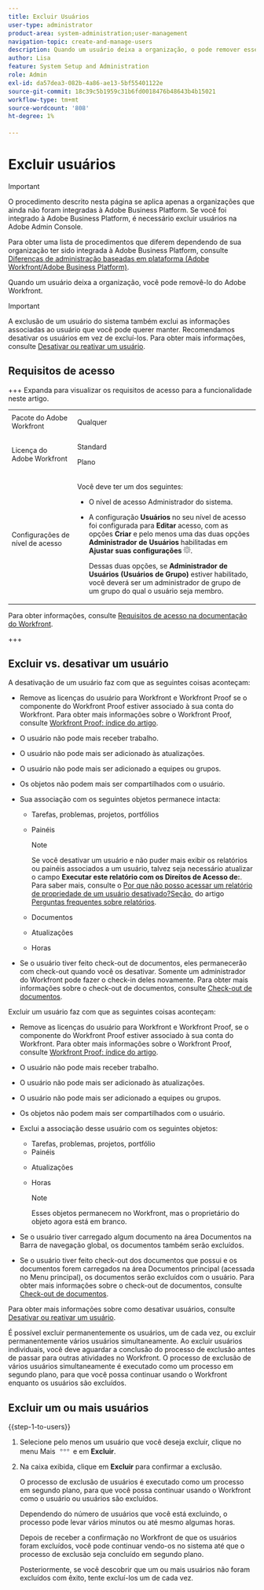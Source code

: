 ```yaml
---
title: Excluir Usuários
user-type: administrator
product-area: system-administration;user-management
navigation-topic: create-and-manage-users
description: Quando um usuário deixa a organização, o pode remover esse usuário do Workfront, embora recomendemos desativar os usuários em vez de excluí-los.
author: Lisa
feature: System Setup and Administration
role: Admin
exl-id: da57dea3-082b-4a86-ae13-5bf55401122e
source-git-commit: 18c39c5b1959c31b6fd0018476b48643b4b15021
workflow-type: tm+mt
source-wordcount: '808'
ht-degree: 1%

---
```


# Excluir usuários

>[!IMPORTANT]
>
>O procedimento descrito nesta página se aplica apenas a organizações que ainda não foram integradas à Adobe Business Platform. Se você foi integrado à Adobe Business Platform, é necessário excluir usuários na Adobe Admin Console.
>
>Para obter uma lista de procedimentos que diferem dependendo de sua organização ter sido integrada à Adobe Business Platform, consulte [Diferenças de administração baseadas em plataforma (Adobe Workfront/Adobe Business Platform)](../../../administration-and-setup/get-started-wf-administration/actions-in-admin-console.md).

Quando um usuário deixa a organização, você pode removê-lo do Adobe Workfront.

>[!IMPORTANT]
>
>A exclusão de um usuário do sistema também exclui as informações associadas ao usuário que você pode querer manter. Recomendamos desativar os usuários em vez de excluí-los. Para obter mais informações, consulte [Desativar ou reativar um usuário](../../../administration-and-setup/add-users/create-and-manage-users/deactivate-a-user.md).
<!--
>* The procedure described on this page applies only to organizations that have not yet been onboarded to the Admin Console. If your organization has been onboarded to the Adobe Admin Console, you must perform this action through the Adobe Admin Console.
>
>Deleting a user from the [!DNL Adobe Admin Console] deactivates the user in [!DNL Workfront], but does not delete them from [!DNL Workfront].
>
>  For instructions on deleting a user in the Adobe Admin Console, see the section "Permanently delete users" in the article [Manage users individually](https://helpx.adobe.com/enterprise/using/manage-users-individually.html) or contact your Adobe Admin Console Administrator.
>
>  For a list of procedures that differ based on whether your organization has been onboarded to the Adobe Admin Console, see [Platform-based administration differences (Adobe Workfront/Adobe Business Platform)](../../../administration-and-setup/get-started-wf-administration/actions-in-admin-console.md).
>
-->

## Requisitos de acesso

+++ Expanda para visualizar os requisitos de acesso para a funcionalidade neste artigo.

<table style="table-layout:auto"> 
 <col> 
 <col> 
 <tbody> 
  <tr> 
   <td>Pacote do Adobe Workfront</td> 
   <td><p>Qualquer</p></td> 
  </tr> 
  <tr> 
   <td>Licença do Adobe Workfront</td> 
   <td><p>Standard</p><p>Plano</p></td> 
  </tr> 
  <tr> 
   <td>Configurações de nível de acesso</td> 
   <td> <p>Você deve ter um dos seguintes:</p> 
    <ul> 
     <li> <p>O nível de acesso Administrador do sistema. </li> 
     <li> <p>A configuração <b>Usuários</b> no seu nível de acesso foi configurada para <b>Editar</b> acesso, com as opções <b>Criar</b> e pelo menos uma das duas opções <b>Administrador de Usuários</b> habilitadas em <b>Ajustar suas configurações</b> <img src="assets/gear-icon-in-access-levels.png">. </p> <p>Dessas duas opções, se <b>Administrador de Usuários (Usuários de Grupo)</b> estiver habilitado, você deverá ser um administrador de grupo de um grupo do qual o usuário seja membro.</p> </li> 
    </ul> </td> 
  </tr> 
 </tbody> 
</table>

Para obter informações, consulte [Requisitos de acesso na documentação do Workfront](/help/quicksilver/administration-and-setup/add-users/access-levels-and-object-permissions/access-level-requirements-in-documentation.md).

+++

## Excluir vs. desativar um usuário

A desativação de um usuário faz com que as seguintes coisas aconteçam:

* Remove as licenças do usuário para Workfront e Workfront Proof se o componente do Workfront Proof estiver associado à sua conta do Workfront. Para obter mais informações sobre o Workfront Proof, consulte [Workfront Proof: índice do artigo](../../../workfront-proof/workfront-proof.md).
* O usuário não pode mais receber trabalho.
* O usuário não pode mais ser adicionado às atualizações.
* O usuário não pode mais ser adicionado a equipes ou grupos.
* Os objetos não podem mais ser compartilhados com o usuário.
* Sua associação com os seguintes objetos permanece intacta:

   * Tarefas, problemas, projetos, portfólios
   * Painéis

     >[!NOTE]
     >
     >Se você desativar um usuário e não puder mais exibir os relatórios ou painéis associados a um usuário, talvez seja necessário atualizar o campo **Executar este relatório com os Direitos de Acesso de:**.\
     >Para saber mais, consulte o [Por que não posso acessar um relatório de propriedade de um usuário desativado?Seção &#x200B;](../../../reports-and-dashboards/reports/tips-tricks-and-troubleshooting/reports-faq.md#why) do artigo [Perguntas frequentes sobre relatórios](../../../reports-and-dashboards/reports/tips-tricks-and-troubleshooting/reports-faq.md).

   * Documentos
   * Atualizações
   * Horas

* Se o usuário tiver feito check-out de documentos, eles permanecerão com check-out quando você os desativar. Somente um administrador do Workfront pode fazer o check-in deles novamente. Para obter mais informações sobre o check-out de documentos, consulte [Check-out de documentos](../../../documents/managing-documents/check-out-documents.md).

Excluir um usuário faz com que as seguintes coisas aconteçam:

* Remove as licenças do usuário para Workfront e Workfront Proof, se o componente do Workfront Proof estiver associado à sua conta do Workfront. Para obter mais informações sobre o Workfront Proof, consulte [Workfront Proof: índice do artigo](../../../workfront-proof/workfront-proof.md).
* O usuário não pode mais receber trabalho.
* O usuário não pode mais ser adicionado às atualizações.
* O usuário não pode mais ser adicionado a equipes ou grupos.
* Os objetos não podem mais ser compartilhados com o usuário.
* Exclui a associação desse usuário com os seguintes objetos:

   * Tarefas, problemas, projetos, portfólio
   * Painéis

  <!--
     >[!NOTE]
     >
     >You also lose access to custom sections that contained dashboards associated to the deleted user.  
     >To learn more, see the [How do I access a dashboard that contains a report owned by a deleted user?](../../../reports-and-dashboards/reports/tips-tricks-and-troubleshooting/reports-faq.md#how) section of the [Reports FAQs](../../../reports-and-dashboards/reports/tips-tricks-and-troubleshooting/reports-faq.md) article.
     -->

   * Atualizações
   * Horas

     >[!NOTE]
     >
     >Esses objetos permanecem no Workfront, mas o proprietário do objeto agora está em branco.

* Se o usuário tiver carregado algum documento na área Documentos na Barra de navegação global, os documentos também serão excluídos.
* Se o usuário tiver feito check-out dos documentos que possui e os documentos forem carregados na área Documentos principal (acessada no Menu principal), os documentos serão excluídos com o usuário. Para obter mais informações sobre o check-out de documentos, consulte [Check-out de documentos](../../../documents/managing-documents/check-out-documents.md).

Para obter mais informações sobre como desativar usuários, consulte [Desativar ou reativar um usuário](../../../administration-and-setup/add-users/create-and-manage-users/deactivate-a-user.md).

É possível excluir permanentemente os usuários, um de cada vez, ou excluir permanentemente vários usuários simultaneamente. Ao excluir usuários individuais, você deve aguardar a conclusão do processo de exclusão antes de passar para outras atividades no Workfront. O processo de exclusão de vários usuários simultaneamente é executado como um processo em segundo plano, para que você possa continuar usando o Workfront enquanto os usuários são excluídos.

## Excluir um ou mais usuários

{{step-1-to-users}}

1. Selecione pelo menos um usuário que você deseja excluir, clique no menu Mais ![ícone Mais](assets/more-icon.png) e em **Excluir**.
1. Na caixa exibida, clique em **Excluir** para confirmar a exclusão.

   O processo de exclusão de usuários é executado como um processo em segundo plano, para que você possa continuar usando o Workfront como o usuário ou usuários são excluídos.

   Dependendo do número de usuários que você está excluindo, o processo pode levar vários minutos ou até mesmo algumas horas.

   Depois de receber a confirmação no Workfront de que os usuários foram excluídos, você pode continuar vendo-os no sistema até que o processo de exclusão seja concluído em segundo plano.

   Posteriormente, se você descobrir que um ou mais usuários não foram excluídos com êxito, tente excluí-los um de cada vez.
